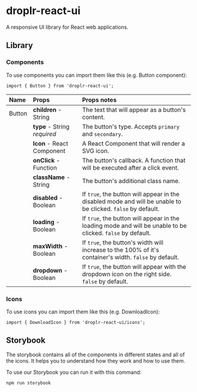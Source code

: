 # droplr-react-ui

A responsive UI library for React web applications.

## Library

### Components

To use components you can import them like this (e.g. Button component):

```
import { Button } from 'droplr-react-ui';
```

| Name       | Props                        | Props notes |
|:-----------|:-----------------------------|:------------|
| Button     | **children** - String        | The text that will appear as a button's content. |
|            | **type** - String *required* | The button's type. Accepts `primary` and `secondary`. |
|            | **Icon** - React Component   | A React Component that will render a SVG icon. |
|            | **onClick** - Function       | The button's callback. A function that will be executed after a click event. |
|            | **className** - String       | The button's additional class name. |
|            | **disabled** - Boolean       | If `true`, the button will appear in the disabled mode and will be unable to be clicked. `false` by default. |
|            | **loading** - Boolean        | If `true`, the button will appear in the loading mode and will be unable to be clicked. `false` by default. |
|            | **maxWidth** - Boolean       | If `true`, the button's width will increase to the 100% of it's container's width. `false` by default. |
|            | **dropdown** - Boolean       | If `true`, the button will appear with the dropdown icon on the right side. `false` by default. |

### Icons

To use icons you can import them like this (e.g. DownloadIcon):

```
import { DownloadIcon } from 'droplr-react-ui/icons';
```

## Storybook

The storybook contains all of the components in different states and all of the icons.
It helps you to understand how they work and how to use them.

To use our Storybook you can run it with this command:

```
npm run storybook
```
